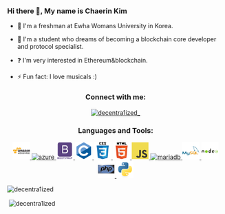 
### Hi there 👋, My name is Chaerin Kim

- 🌱 I'm a freshman at Ewha Womans University in Korea.  
  

- 🔭 I'm a student who dreams of becoming a blockchain core developer and protocol specialist.  
  

- ❓ I'm very interested in Ethereum&blockchain.  
  

- ⚡ Fun fact: I love musicals :)   

  
  
<h3 align="center">Connect with me:</h3>
<p align="center">
<a href="https://twitter.com/decentra1ized_" target="blank"><img align="center" src="https://raw.githubusercontent.com/rahuldkjain/github-profile-readme-generator/master/src/images/icons/Social/twitter.svg" alt="decentra1ized_" height="30" width="40" /></a>
</p>

<h3 align="center">Languages and Tools:</h3>
<p align="center"> <a href="https://aws.amazon.com" target="_blank"> <img src="https://raw.githubusercontent.com/devicons/devicon/master/icons/amazonwebservices/amazonwebservices-original-wordmark.svg" alt="aws" width="40" height="40"/> </a> <a href="https://azure.microsoft.com/en-in/" target="_blank"> <img src="https://www.vectorlogo.zone/logos/microsoft_azure/microsoft_azure-icon.svg" alt="azure" width="40" height="40"/> </a> <a href="https://getbootstrap.com" target="_blank"> <img src="https://raw.githubusercontent.com/devicons/devicon/master/icons/bootstrap/bootstrap-plain-wordmark.svg" alt="bootstrap" width="40" height="40"/> </a> <a href="https://www.cprogramming.com/" target="_blank"> <img src="https://raw.githubusercontent.com/devicons/devicon/master/icons/c/c-original.svg" alt="c" width="40" height="40"/> </a> <a href="https://www.w3schools.com/css/" target="_blank"> <img src="https://raw.githubusercontent.com/devicons/devicon/master/icons/css3/css3-original-wordmark.svg" alt="css3" width="40" height="40"/> </a> <a href="https://www.w3.org/html/" target="_blank"> <img src="https://raw.githubusercontent.com/devicons/devicon/master/icons/html5/html5-original-wordmark.svg" alt="html5" width="40" height="40"/> </a> <a href="https://developer.mozilla.org/en-US/docs/Web/JavaScript" target="_blank"> <img src="https://raw.githubusercontent.com/devicons/devicon/master/icons/javascript/javascript-original.svg" alt="javascript" width="40" height="40"/> </a> <a href="https://mariadb.org/" target="_blank"> <img src="https://www.vectorlogo.zone/logos/mariadb/mariadb-icon.svg" alt="mariadb" width="40" height="40"/> </a> <a href="https://www.mysql.com/" target="_blank"> <img src="https://raw.githubusercontent.com/devicons/devicon/master/icons/mysql/mysql-original-wordmark.svg" alt="mysql" width="40" height="40"/> </a> <a href="https://nodejs.org" target="_blank"> <img src="https://raw.githubusercontent.com/devicons/devicon/master/icons/nodejs/nodejs-original-wordmark.svg" alt="nodejs" width="40" height="40"/> </a> <a href="https://www.php.net" target="_blank"> <img src="https://raw.githubusercontent.com/devicons/devicon/master/icons/php/php-original.svg" alt="php" width="40" height="40"/> </a> <a href="https://www.python.org" target="_blank"> <img src="https://raw.githubusercontent.com/devicons/devicon/master/icons/python/python-original.svg" alt="python" width="40" height="40"/> </a> </p>

<p><img align="center" src="https://github-readme-stats.vercel.app/api/top-langs?username=decentra1ized&show_icons=true&locale=en&layout=compact" alt="decentra1ized" /></p>

<p>&nbsp;<img align="center" src="https://github-readme-stats.vercel.app/api?username=decentra1ized&show_icons=true&locale=en" alt="decentra1ized" /></p>
 

<!-- I'm currently interested in Blockchain(<img src="https://img.shields.io/badge/Ethereum-3C3C3D?style=flat-square&logo=Ethereum&logoColor=white"/>), Algorithm  
skills : <img src="https://img.shields.io/badge/HTML5-E34F26?style=flat-square&logo=HTML5&logoColor=white"/>, <img src="https://img.shields.io/badge/CSS-1572B6?style=flat-square&logo=CSS3&logoColor=white"/>, <img src="https://img.shields.io/badge/Javascript-F7DF1E?style=flat-square&logo=Javascript&logoColor=black"/>, <img src="https://img.shields.io/badge/JQuery-0769AD?style=flat-square&logo=JQuery&logoColor=white"/>,  <img src="https://img.shields.io/badge/C-A8B9CC?style=flat-square&logo=C&logoColor=white"/>, <img src="https://img.shields.io/badge/Python-3766AB?style=flat-square&logo=Python&logoColor=white"/> etc.  
I want to learn <img src="https://img.shields.io/badge/Java-007396?style=flat-square&logo=Java&logoColor=white"/> , <img src="https://img.shields.io/badge/C++-007396?style=flat-square&logo=C%2B%2B&logoColor=white"/> (I'm not good at it yet) -->


<!--
**decentra1ized/decentra1ized** is a ✨ _special_ ✨ repository because its `README.md` (this file) appears on your GitHub profile.

Here are some ideas to get you started:

- 🔭 I’m currently working on ...
- 🌱 I’m currently learning ...
- 👯 I’m looking to collaborate on ...
- 🤔 I’m looking for help with ...
- 💬 Ask me about ...
- 📫 How to reach me: ...
- 😄 Pronouns: ...
- ⚡ Fun fact: ...
-->
